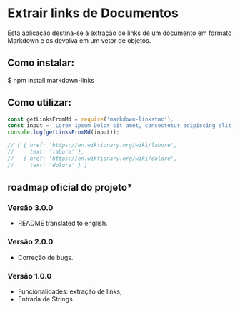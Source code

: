# Extrair links de Documentos 

 Esta aplicação destina-se à extração de links de um documento em formato Markdown e os devolva em um vetor de objetos.

## Como instalar:


$  npm install markdown-links


## Como utilizar:

```javascript
const getLinksFromMd = require('markdown-linkstmc');
const input = 'Lorem ipsum Dolor sit amet, consectetur adipiscing elit, sed do eiusmod tempor  incididunt ut [labore](https://en.wiktionary.org/wiki/labore) et [dolore](https://en.wiktionary.org/wiki/dolore) magna aliqua. Ut enim ad minim veniam, quis nostrud exercitation ullamco laboris nisi ut aliquip ex ea commodo consequat.';
console.log(getLinksFromMd(input));

// [ { href: 'https://en.wiktionary.org/wiki/labore',
//     text: 'labore' },
//   { href: 'https://en.wiktionary.org/wiki/dolore',
//     text: 'dolore' } ]

```

## roadmap oficial do projeto*

### Versão 3.0.0

* README translated to english.

### Versão 2.0.0

* Correção de bugs.

### Versão 1.0.0

* Funcionalidades: extração de links;
* Entrada de Strings.